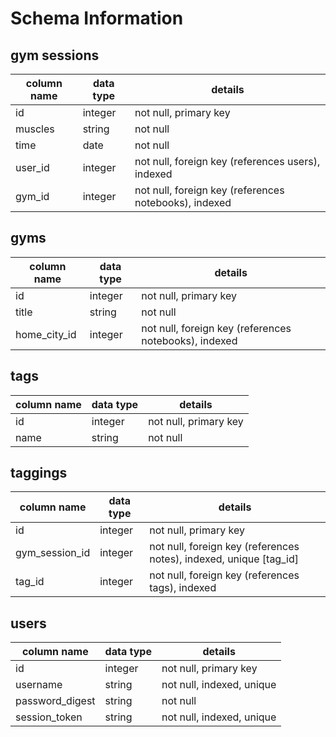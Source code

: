 # Schema Information

## gym sessions
column name | data type | details
------------|-----------|-----------------------
id          | integer   | not null, primary key
muscles     | string    | not null
time        | date      | not null
user_id     | integer   | not null, foreign key (references users), indexed
gym_id      | integer   | not null, foreign key (references notebooks), indexed

## gyms
column name | data type | details
------------|-----------|-----------------------
id          | integer   | not null, primary key
title       | string    | not null
home_city_id| integer   | not null, foreign key (references notebooks), indexed

## tags
column name | data type | details
------------|-----------|-----------------------
id          | integer   | not null, primary key
name        | string    | not null

## taggings
column name | data type | details
------------|-----------|-----------------------
id          | integer   | not null, primary key
gym_session_id| integer   | not null, foreign key (references notes), indexed, unique [tag_id]
tag_id      | integer   | not null, foreign key (references tags), indexed

## users
column name     | data type | details
----------------|-----------|-----------------------
id              | integer   | not null, primary key
username        | string    | not null, indexed, unique
password_digest | string    | not null
session_token   | string    | not null, indexed, unique
